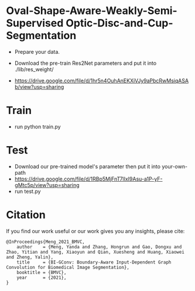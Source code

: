 # Oval-Shape-Aware-Weakly-Semi-Supervised Optic-Disc-and-Cup-Segmentation

- Prepare your data.

- Download the pre-train Res2Net parameters and put it into ./lib/res_weight/
- https://drive.google.com/file/d/1hr5n4OuhAnEKXiVJy9aPbcRwMsiqASAb/view?usp=sharing

# Train
- run python train.py


# Test
- Download our pre-trained model's parameter then put it into your-own-path
- https://drive.google.com/file/d/1RBp5MjFnT7lIxI9Asu-a1P-yF-gMtc5p/view?usp=sharing
- run test.py


# Citation
If you find our work useful or our work gives you any insights, please cite:
```
@InProceedings{Meng_2021_BMVC,
    author    = {Meng, Yanda and Zhang, Hongrun and Gao, Dongxu and Zhao, Yitian and Yang, Xiaoyun and Qian, Xuesheng and Huang, Xiaowei and Zheng, Yalin},
    title     = {BI-GConv: Boundary-Aware Input-Dependent Graph Convolution for Biomedical Image Segmentation},
    booktitle = {BMVC},
    year      = {2021},
}
```
